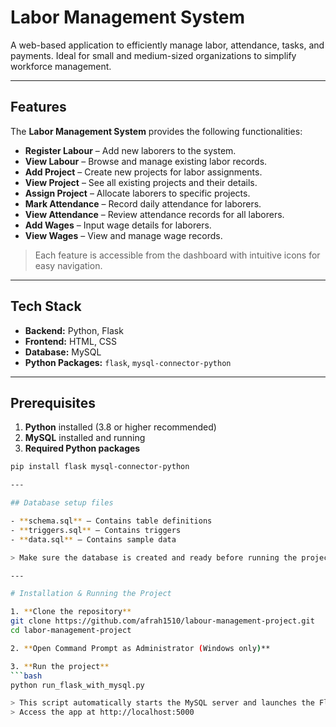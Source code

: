 # Labor Management System

A web-based application to efficiently manage labor, attendance, tasks, and payments. Ideal for small and medium-sized organizations to simplify workforce management.  

---

## Features

The **Labor Management System** provides the following functionalities:

- **Register Labour** – Add new laborers to the system.
- **View Labour** – Browse and manage existing labor records.
- **Add Project** – Create new projects for labor assignments.
- **View Project** – See all existing projects and their details.
- **Assign Project** – Allocate laborers to specific projects.
- **Mark Attendance** – Record daily attendance for laborers.
- **View Attendance** – Review attendance records for all laborers.
- **Add Wages** – Input wage details for laborers.
- **View Wages** – View and manage wage records.

> Each feature is accessible from the dashboard with intuitive icons for easy navigation.
 

---

## Tech Stack

- **Backend:** Python, Flask  
- **Frontend:** HTML, CSS
- **Database:** MySQL  
- **Python Packages:** `flask`, `mysql-connector-python`  

---

## Prerequisites

1. **Python** installed (3.8 or higher recommended)  
2. **MySQL** installed and running  
3. **Required Python packages**

```bash
pip install flask mysql-connector-python

---

## Database setup files

- **schema.sql** – Contains table definitions
- **triggers.sql** – Contains triggers
- **data.sql** – Contains sample data

> Make sure the database is created and ready before running the project.

---

# Installation & Running the Project

1. **Clone the repository**
git clone https://github.com/afrah1510/labour-management-project.git
cd labor-management-project

2. **Open Command Prompt as Administrator (Windows only)**

3. **Run the project**
```bash
python run_flask_with_mysql.py

> This script automatically starts the MySQL server and launches the Flask app.
> Access the app at http://localhost:5000
